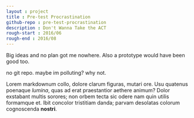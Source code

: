 ```yaml
---
layout : project
title : Pre-test Procrastination
github-repo : pre-test-procrastination
description : Don't Wanna Take the ACT
rough-start : 2016/06
rough-end : 2016/08
---
```


Big ideas and no plan got me nowhere. Also a prototype would have been good too.

no git repo. maybe im polluting? why not.

Lorem markdownum collo, dolore clarum figuras, mutari ore. Usu quatenus poenaque
*lumina*, quas ad erat praestantior aethere animum? Dolor exstabant multis
sorores; non orbem tecta sic odere nam quin utilis formamque et. Ibit concolor
tristitiam danda; parvam desolatas colorum cognoscenda **nostri**.
